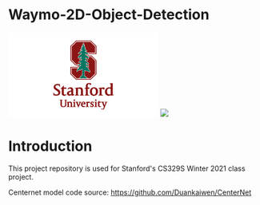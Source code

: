 # Waymo-2D-Object-Detection
<p float="left">
  <img src="assets/Stanford-Logo.png" width="300">
  <img src="assets/waymo.jpeg" width="300">
</p>

<H1>Introduction</H1>
This project repository is used for Stanford's CS329S Winter 2021 class project. 


Centernet model code source: https://github.com/Duankaiwen/CenterNet
